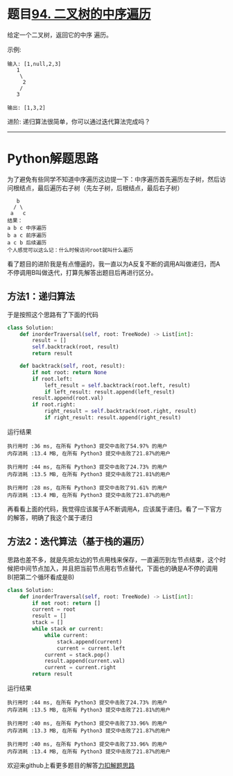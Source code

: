 # 题目[94. 二叉树的中序遍历](https://leetcode-cn.com/problems/binary-tree-inorder-traversal/)

给定一个二叉树，返回它的中序 遍历。

示例:

```
输入: [1,null,2,3]
   1
    \
     2
    /
   3

输出: [1,3,2]
```

进阶: 递归算法很简单，你可以通过迭代算法完成吗？

*****

# Python解题思路

为了避免有些同学不知道中序遍历这边提一下：中序遍历首先遍历左子树，然后访问根结点，最后遍历右子树（先左子树，后根结点，最后右子树）

```
   b
  / \
 a   c
结果：
a b c 中序遍历
b a c 前序遍历
a c b 后续遍历
个人感觉可以这么记：什么时候访问root就叫什么遍历
```

看了题目的进阶我是有点懵逼的，我一直以为A反复不断的调用A叫做递归，而A不停调用B叫做迭代，打算先解答出题目后再进行区分。

## 方法1：递归算法

于是按照这个思路有了下面的代码

```python
class Solution:
    def inorderTraversal(self, root: TreeNode) -> List[int]:
        result = []
        self.backtrack(root, result)
        return result

    def backtrack(self, root, result):
        if not root: return None    
        if root.left:
            left_result = self.backtrack(root.left, result)
            if left_result: result.append(left_result)
        result.append(root.val)
        if root.right:
            right_result = self.backtrack(root.right, result)
            if right_result: result.append(right_result)
```

运行结果

```
执行用时 :36 ms, 在所有 Python3 提交中击败了54.97% 的用户
内存消耗 :13.4 MB, 在所有 Python3 提交中击败了21.87%的用户

执行用时 :44 ms, 在所有 Python3 提交中击败了24.73% 的用户
内存消耗 :13.5 MB, 在所有 Python3 提交中击败了21.81%的用户

执行用时 :28 ms, 在所有 Python3 提交中击败了91.61% 的用户
内存消耗 :13.4 MB, 在所有 Python3 提交中击败了21.87%的用户
```

再看看上面的代码，我觉得应该属于A不断调用A，应该属于递归。看了一下官方的解答，明确了我这个属于递归

## 方法2：迭代算法（基于栈的遍历）

思路也差不多，就是先把左边的节点用栈来保存，一直遍历到左节点结束，这个时候把中间节点加入，并且把当前节点用右节点替代，下面也的确是A不停的调用B(把第二个循环看成是B)

```python
class Solution:
    def inorderTraversal(self, root: TreeNode) -> List[int]:
        if not root: return []
        current = root
        result = []
        stack = []
        while stack or current:
            while current:
                stack.append(current)
                current = current.left
            current = stack.pop()
            result.append(current.val)
            current = current.right
        return result
```

运行结果

```
执行用时 :44 ms, 在所有 Python3 提交中击败了24.73% 的用户
内存消耗 :13.5 MB, 在所有 Python3 提交中击败了21.81%的用户

执行用时 :40 ms, 在所有 Python3 提交中击败了33.96% 的用户
内存消耗 :13.3 MB, 在所有 Python3 提交中击败了21.87%的用户

执行用时 :40 ms, 在所有 Python3 提交中击败了33.96% 的用户
内存消耗 :13.4 MB, 在所有 Python3 提交中击败了21.87%的用户
```



欢迎来github上看更多题目的解答[力扣解题思路](https://github.com/WRAllen/LeetCode)

  